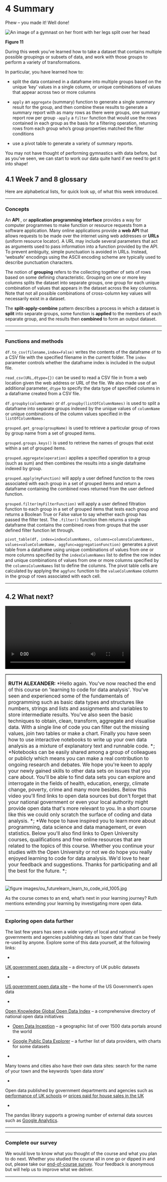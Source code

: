 # 4 Summary 


Phew – you made it! Well done!


![An image of a gymnast on her front with her legs split over her head ](images/ou_futurelearn_learn_to_code_fig_1067.jpg)


__Figure 11__


During this week you’ve learned how to take a dataset that contains multiple possible groupings or subsets of data, and work with those groups to perform a variety of transformations.

In particular, you have learned how to:

* split the data contained in a dataframe into multiple groups based on the unique ‘key’ values in a single column, or unique combinations of values that appear across two or more columns

* ``apply`` an ``aggregate`` (summary) function to generate a single summary result for the group, and then combine these results to generate a summary report with as many rows as there were groups, one summary report row per group ``-apply`` a ``filter`` function that would use the rows contained in each group as the basis for a filtering operation, returning rows from each group who’s group properties matched the filter conditions

* use a pivot table to generate a variety of summary reports.

You may not have thought of performing gymnastics with data before, but as you’ve seen, we can start to work our data quite hard if we need to get it into shape!


## 4.1 Week 7 and 8 glossary


Here are alphabetical lists, for quick look up, of what this week introduced.


---



### Concepts

An __API__ , or __application programming interface__ provides a way for computer programmes to make function or resource requests from a software application. Many online applications provide a __web API__ that allows requests to be made over the internet using web addresses or __URLs__ (uniform resource locator). A URL may include several parameters that act as arguments used to pass information into a function provided by the API. To prevent ambiguity, simple punctuation is avoided in URLs. Instead, ‘websafe’ encodings using the ASCII encoding scheme are typically used to describe punctuation characters.

The notion of __grouping__ refers to the collecting together of sets of rows based on some defining characteristic. Grouping on one or more key columns splits the dataset into separate groups, one group for each unique combination of values that appears in the dataset across the key columns. Note that not all possible combinations of cross-column key values will necessarily exist in a dataset.

The __split-apply-combine__ pattern describes a process in which a dataset is __split__ into separate groups, some function is __applied__ to the members of each separate group, and the results then __combined__ to form an output dataset.


---



---



### Functions and methods

``df.to_csv(filename,index=False)`` writes the contents of the dataframe ``df`` to a CSV file with the specified filename in the current folder. The ``index`` parameter controls whether the dataframe index is included in the output file.

``read_csv(URL,dtype={})`` can be used to read a CSV file in from a web location given the web address or URL of the file. We also made use of an additional parameter, ``dtype`` to specify the data type of specified columns in a dataframe created from a CSV file.

``df.groupby(columnName)`` or ``df.groupby(listOfColumnNames)`` is used to split a dataframe into separate groups indexed by the unique values of ``columnName`` or unique combinations of the column values specified in the ``listOfColumnNames.``

``grouped.get_group(groupName)`` is used to retrieve a particular group of rows by group name from a set of grouped items.

``grouped.groups.keys()`` is used to retrieve the names of groups that exist within a set of grouped items.

``grouped.aggregate(operation)`` applies a specified operation to a group (such as sum) and then combines the results into a single dataframe indexed by group.

``grouped.apply(myFunction)`` will apply a user defined function to the rows associated with each group in a set of grouped items and return a dataframe containing the combined rows returned from the user defined function.

``grouped.filter(myFilterFunction)`` will apply a user defined filtration function to each group in a set of grouped items that tests each group and returns a Boolean True or False value to say whether each group has passed the filter test. The ``.filter()`` function then returns a single dataframe that contains the combined rows from groups that the user defined filter function let through.

`` pivot_table(df, index=indexColumnNames, columns=columnsColumnNames, values=valueColumnName, aggfunc=aggregationFunction) `` generates a pivot table from a dataframe using unique combinations of values from one or more columns specified by the ``indexColumnNames`` list to define the row index and unique combinations of values from one or more columns specified by the ``columnsColumnNames`` list to define the columns. The pivot table cells are calculated by applying the ``aggfunc`` function to the ``valueColumnName`` column in the group of rows associated with each cell.


---



## 4.2 What next?

<!--MEDIACONTENT--><video xmlns:str="http://exslt.org/strings" width="80%" download=""><source src="https://www.open.edu/openlearn/ocw/pluginfile.php/1393338/mod_oucontent/oucontent/71687/ou_futurelearn_learn_to_code_vid_1005.mp4" type="video/mp4"></source></video><!--TRANSCRIPT--><table xmlns:str="http://exslt.org/strings" border="1"><tr><td>
__RUTH ALEXANDER:__ *Hello again. You've now reached the end of this course on 'learning to code for data analysis'. You've seen and experienced some of the fundamentals of programming such as basic data types and structures like numbers, strings and lists and assignments and variables to store intermediate results. You've also seen the basic techniques to obtain, clean, transform, aggregate and visualise data. With a single line of code you can filter out the missing values, join two tables or make a chart. Finally you have seen how to use interactive notebooks to write up your own data analysis as a mixture of explanatory text and runnable code. *;
*Notebooks can be easily shared among a group of colleagues or publicly which means you can make a real contribution to ongoing research and debates. We hope you're keen to apply your newly gained skills to other data sets on issues that you care about. You'll be able to find data sets you can explore and interrogate in the fields of health, education, energy, climate change, poverty, crime and many more besides. Below this video you'll find links to open data sources but don't forget that your national government or even your local authority might provide open data that's more relevant to you. In a short course like this we could only scratch the surface of coding and data analysis. *;
*We hope to have inspired you to learn more about programming, data science and data management, or even statistics. Below you'll also find links to Open University courses, qualifications and free online resources that are related to the topics of this course. Whether you continue your studies with the Open University or not we do hope you really enjoyed learning to code for data analysis. We'd love to hear your feedback and suggestions. Thanks for participating and all the best for the future. *;
</td></tr></table><!--ENDTRANSCRIPT-->

![figure images/ou_futurelearn_learn_to_code_vid_1005.jpg](images/ou_futurelearn_learn_to_code_vid_1005.jpg)
<!--ENDMEDIACONTENT-->
As the course comes to an end, what’s next in your learning journey? Ruth mentions extending your learning by investigating more open data.


---



### Exploring open data further

The last few years has seen a wide variety of local and national governments and agencies publishing data as ‘open data’ that can be freely re-used by anyone. Explore some of this data yourself, at the following links:

* 
[UK government open data site](http://data.gov.uk/) – a directory of UK public datasets


* 
[US government open data site](http://data.gov/) – the home of the US Government’s open data


* 
[Open Knowledge Global Open Data Index](http://index.okfn.org/dataset/) – a comprehensive directory of national open data initiatives


* [Open Data Inception](http://opendatainception.io) – a geographic list of over 1500 data portals around the world

* [Google Public Data Explorer](https://www.google.com/publicdata/directory) – a further list of data providers, with charts for some datasets

* 
Many towns and cities also have their own data sites: search for the name of your town and the keywords ‘open data store’


* 
Open data published by government departments and agencies such as [performance of UK schools](http://www.education.gov.uk/schools/performance/) or [prices paid for house sales in the UK](http://landregistry.data.gov.uk/app/ppd)


* 
The pandas library supports a growing number of external data sources such as [Google Analytics](http://pandas.pydata.org/pandas-docs/stable/remote_data.html).



---



---



### Complete our survey

We would love to know what you thought of the course and what you plan to do next. Whether you studied the course all in one go or dipped in and out, please take our [end-of-course survey](https://www.surveymonkey.co.uk/r/BOCENDlearntocode). Your feedback is anonymous but will help us to improve what we deliver.


---


